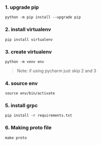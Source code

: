 ### 1. upgrade pip
```python -m pip install --upgrade pip```

### 2. install virtualenv
```pip install virtualenv```

### 3. create virtualenv
```python -m venv env```

>Note: if using pycharm just skip 2 and 3 

### 4. source env
```source env/bin/activate```

### 5. install grpc
```pip install -r requirements.txt```
### 6. Making proto file
```make proto```
